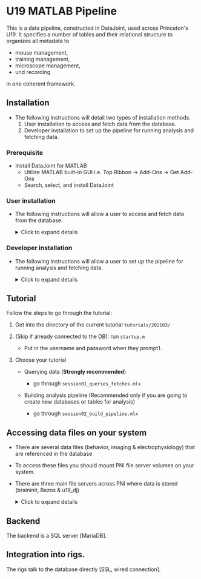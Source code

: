 # U19 MATLAB Pipeline
This is a data pipeline, constructed in DataJoint, used across Princeton's U19.
It specifies a number of tables and their relational structure to organizes all metadata to
* mouse management,
* training management,
* microscope management,
* und recording

in one coherent framework.

## Installation
+ The following instructions will detail two types of installation methods.
  1. User installation to access and fetch data from the database.
  2. Developer installation to set up the pipeline for running analysis and fetching data.

### Prerequisite
+ Install DataJoint for MATLAB 
	+ Utilize MATLAB built-in GUI i.e. Top Ribbon -> Add-Ons -> Get Add-Ons
	+ Search, select, and install DataJoint      

### User installation
+ The following instructions will allow a user to access and fetch data from the database.

  <details>
  <summary>Click to expand details</summary>

	+ Set the schema prefix
		```
		setenv('DB_PREFIX', 'u19_')
		```

	+ Connect to the database server
		```
		dj.conn('datajoint00.pni.princeton.edu') (Enter username and password)
		```

	+ Create temporary files for accessing the schema.
		```
		dj.createSchema('imaging', '/scratch', 'u19_imaging_rec_element')
		addpath('/scratch')
		```

	+ List the available tables in a schema.
		```
		imaging.v
		```

	+ Query entries from the database
		```
		query = imaging.v.ActivityTrace() & 'recording_process_id=23';
		```

	+ Fetch data from the database
		```
		activity_trace = fetch(query, 'activity_trace');
		```

	</details>

### Developer installation
+ The following instructions will allow a user to set up the pipeline for running analysis and fetching data.

  <details>
  <summary>Click to expand details</summary>

	+ Clone this repository.
	```
	git clone https://github.com/<GitHub username>/U19-pipeline_matlab.git
	```

	+ Add this repository to your MATLAB Path.

	+ Create a `dj_local_conf.json` within the repository.
	```json
	{
		"database_host": "datajoint00.pni.princeton.edu",
		"database_user": "<username>",
		"database_password": "<password>",
		"database.port": 3306,
		"connection.init_function": null,
		"database.reconnect": true,
		"enable_python_native_blobs": true,
		"loglevel": "INFO",
		"safemode": true,
		"display.limit": 7,
		"display.width": 14,
		"display.show_tuple_count": true,
		"stores": {},
		"custom": {
			"database.prefix": "u19_"
		}
	}
	```

	+ At the start of each MATLAB session, run `init.m`

  </details>

## Tutorial
Follow the steps to go through the tutorial:
1. Get into the directory of the current tutorial `tutorials/202103/`
2. (Skip if already connected to the DB): run `startup.m`
      - Put in the username and password when they prompt1. 
       
3. Choose your tutorial
   * Querying data (**Strongly recommended**) 
     * go through `session01_queries_fetches.mlx`

    * Building analysis pipeline (Recommended only if you are going to create new databases or tables for analysis) 
      * go through `session02_build_pipeline.mlx`

## Accessing data files on your system
+ There are several data files (behavior, imaging & electrophysiology) that are referenced in the database
+ To access these files you should mount PNI file server volumes on your system.
+ There are three main file servers across PNI where data is stored (braininit, Bezos & u19_dj)

	<details>
	<summary>Click to expand details</summary>

	### On windows systems
	- From Windows Explorer, select "Map Network Drive" and enter: <br>
	[\\\cup.pni.princeton.edu\braininit\\]() (for braininit) <br>
	[\\\cup.pni.princeton.edu\Bezos-center\\]()     (for Bezos) <br>
	[\\\cup.pni.princeton.edu\u19_dj\\]()   (for u19_dj) <br>
	- Authenticate with your **NetID and PU password** (NOT your PNI password, which may be different). When prompted for your username, enter PRINCETON\netid (note that PRINCETON can be upper or lower case) where netid is your PU NetID.

	### On OS X systems
	- Select "Go->Connect to Server..." from Finder and enter: <br>
	[smb://cup.pni.princeton.edu/braininit/]()    (for braininit) <br>
	[smb://cup.pni.princeton.edu/Bezos-center/]()    (for Bezos) <br>
	[smb://cup.pni.princeton.edu/u19_dj/]()   (for u19_dj) <br>
	- Authenticate with your **NetID and PU password** (NOT your PNI password, which may be different).

	### On Linux systems
	- Follow extra steps depicted in this link: https://npcdocs.princeton.edu/index.php/Mounting_the_PNI_file_server_on_your_desktop

	### Notable data 
	Here are some shortcuts to common used data accross PNI

	**Sue Ann's Towers Task**
	- Imaging: [/Bezos-center/RigData/scope/bay3/sakoay/{protocol_name}/imaging/{subject_nickname}/]() 
	- Behavior: [/braininit/RigData/scope/bay3/sakoay/{protocol_name}/data/{subject_nickname}/]()

	**Lucas Pinto's Widefield**
	- Imaging [/braininit/RigData/VRwidefield/widefield/{subject_nickname}/{session_date}/]()
	- Behavior [/braininit/RigData/VRwidefield/behavior/lucas/blocksReboot/data/{subject_nickname}/]()

	**Lucas Pinto's Opto inactivacion experiments**
	- Imaging [/braininit/RigData/VRLaser/LaserGalvo1/{subject_nickname}/]()
	- Behavior [/braininit/RigData/VRLaser/behav/lucas/blocksReboot/data/{subject_nickname}/]()

	### Reading behavior files directly from Database
	1. Mount needed file server
	2. Connect to the Database
	3. Create a structure with subject_fullname and session_date from the session <br>
	```key.subject_fullname = 'koay_K65'``` <br>
	```key.session_Date = '2018-02-05'``` <br>
	4. Read file <br>
	```[status, data] = lab.utils.read_behavior_file(key)```

	### Get path info for the session behavioral file
	1. Mount needed file server
	2. Connect to the Database
	3. Create a structure with subject_fullname and session_date from the session <br>
	```key.subject_fullname = 'koay_K65'``` <br>
	```key.session_Date = '2018-02-05'``` <br>
	4. Fetch filepath info:
	```data_dir = fetch(acquisition.SessionStarted & key, 'remote_path_behavior_file');``` <br>
	```[~, filepath] = lab.utils.get_path_from_official_dir(data_dir.remote_path_behavior_file);```

</details>

## Backend
The backend is a SQL server [MariaDB].

## Integration into rigs.
The rigs talk to the database directly [SSL, wired connection].


